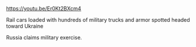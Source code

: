 https://youtu.be/Er0Kt2BXcm4

Rail cars loaded with hundreds of military trucks and armor spotted headed toward Ukraine

Russia claims military exercise.  

